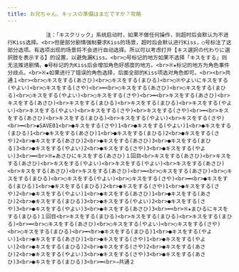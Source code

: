 ```yaml
---
title: お兄ちゃん、キッスの準備はまだですか？攻略
---
```


                注：「キスクリック」系统启动时，如果不做任何操作，则超时后会默认为不进行Kiss选择。<br>但是部分剧情强制要求Kiss的场景，超时后会默认进行Kiss，○号标注了这部分选项。有选项出现的场景将不会进行自动选择。所以可以考虑打开【キス選択の代わりに選択肢を表示する】的设置，以避免漏Kiss。<br>○号标记的地方如果不选择「キスをする」则无法推进剧情。●号标记的为Kiss后会增加角色好感度的地方。<br>※★标记的地方为角色事件分歧点。<br>※★如果进行了错误的角色选择，后面全部的Kiss项选对角色即可。<br><br>共通１<br><br>○キスをする(あさひ)<br>○キスをする(まひる)<br>○※やよいにキスをする(やよい)<br>○キスをする(さや)<br>━<br>○キスをする(あさひ)<br>○キスをする(まひる)<br>○キスをする(やよい)<br>○キスをする(さや)<br>━<br>キスをする(あさひ)<br>キスをする(あさひ)<br>キスをする(まひる)<br>キスをする(まひる)<br>キスをする(やよい)<br>キスをする(やよい)<br>キスをする(さや)<br>キスをする(さや)<br>━<br>キスをする(あさひ)<br>キスをする(まひる)<br>キスをする(やよい)<br>キスをする(さや)<br>━<br>◆SAVE01<br>●キスをする(さや)1<br>●キスをする(やよい)1<br>●キスをする(まひる)1<br>●キスをする(あさひ)1<br>●キスをする(まひる)2<br>●キスをする(さや)2<br>●キスをする(あさひ)2<br>●キスをする(あさひ)3<br>●キスをする(まひる)3<br>●キスをする(やよい)2<br>●キスをする(さや)3<br>●キスをする(やよい)3<br>━<br>※★あさひにキスをする(あさひ)１回目<br>キスをする(あさひ)<br>キスをする(あさひ)<br>キスをする(やよい)<br>キスをする(やよい)<br>キスをする(あさひ)<br>キスをする(あさひ)<br>キスをする(あさひ)<br>━<br>○キスをする(あさひ)<br>○キスをする(まひる)<br>○キスをする(やよい)<br>○キスをする(さや)<br>━<br>●キスをする(まひる)1<br>●キスをする(まひる)2<br>●キスをする(さや)1<br>●キスをする(さや)2<br>●キスをする(やよい)1<br>●キスをする(あさひ)1<br>●キスをする(あさひ)2<br>●キスをする(まひる)3<br>●キスをする(やよい)2<br>●キスをする(さや)3<br>●キスをする(やよい)3<br>●キスをする(あさひ)3<br>━<br>※★まひるにキスをする(まひる)１回目<br>キスをする(まひる)<br>キスをする(まひる)<br>キスをする(まひる)<br>━<br>○キスをする(あさひ)<br>○キスをする(やよい)<br>○キスをする(さや)<br>○キスをする(まひる)<br>━<br>●キスをする(まひる)1<br>●キスをする(やよい)1<br>●キスをする(あさひ)1<br>●キスをする(さや)1<br>●キスをする(やよい)2<br>●キスをする(まひる)2<br>●キスをする(さや)2<br>●キスをする(あさひ)2<br>●キスをする(やよい)3<br>●キスをする(さや)3<br>●キスをする(あさひ)3<br>●キスをする(まひる)3<br>━<br>⇒共通２
              
